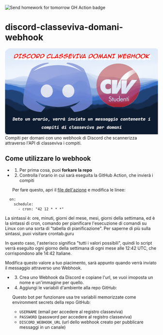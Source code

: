 ![Send homework for tomorrow GH Action badge](https://github.com/bortox/discord-classeviva-domani-webhook/actions/workflows/send-homework.yml/badge.svg)


# discord-classeviva-domani-webhook

![Foto per presentare il prodotto](/cover.png)
Compiti per domani con uno webhook di Discord che scannerizza attraverso l'API di classeviva i compiti.

## Come utilizzare lo webhook

* 1) Per prima cosa, puoi **forkare la repo**

* 2) Controlla l'orario in cui sarà eseguita la GitHub Action, che invierà i compiti

  Per fare questo, apri il [file dell'azione](.github/workflows/send-homework.yml) e modifica le linee:
```
  on:
    schedule:
      - cron: "42 12 * * *"
```
   La sintassi è: ore, minuti, giorni del mese, mesi, giorni della settimana, ed è la sintassi di cron, comando per pianificare l'esecuzione di comandi su Linux con una sorta di "tabella di pianificazione". Per saperne di più sulla sintassi, puoi visitare crontab.guru

  In questo caso, l'asterisco significa "tutti i valori possibili", quindi lo script verrà eseguito ogni giorno della settimana di ogni mese alle 12:42 UTC, che corrispondono alle 14:42 Italiane. 

  Modifica questo valore a tuo piacimento, sarà appunto quando verrà inviato il messaggio attraverso uno Webhook.

* 3) Crea uno Webhook da Discord e copiane l'url, se vuoi imoposta un nome e un'immagine per quello.

* 4) Aggiungi le variabili d'ambiente alla repo GitHub:

  Questo bot per funzionare usa tre variabili memorizzate come environment secrets della repo GitHub: 

  * `USERNAME` (email per accedere al registro classeviva)
  * `PASSWORD` (password per accedere al registro classeviva)
  * `DISCORD_WEBHOOK_URL` (url dello webhook creato per pubblicare messaggi in un canale)

